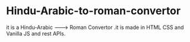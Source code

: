 # Hindu-Arabic-to-roman-convertor
it is a Hindu-Arabic ---> Roman Convertor  .it is made in HTML CSS and Vanilla JS  and rest  APIs. 

